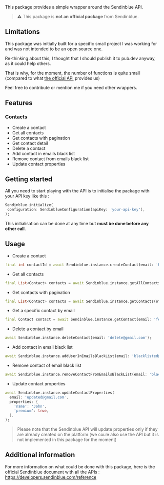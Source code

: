 This package provides a simple wrapper around the Sendinblue API.

> ⚠️ This package is **not an official package** from Sendinblue.

## Limitations

This package was initially built for a specific small project I was working for and was not intended to be an open source one.

Re-thinking about this, I thought that I should publish it to pub.dev anyway,  as it could help others.

That is why, for the moment, the number of functions is quite small (compared to what [the official API](https://developers.sendinblue.com/reference/) provides us)

Feel free to contribute or mention me if you need other wrappers.

## Features

### Contacts

- Create a contact
- Get all contacts
- Get contacts with pagination
- Get contact detail
- Delete a contact
- Add contact in emails black list
- Remove contact from emails black list
- Update contact properties

## Getting started

All you need to start playing with the API is to initialise the package with your API key like this :

```dart
Sendinblue.initialize(  
 configuration: SendinblueConfiguration(apiKey: 'your-api-key'),
);  
```  
This initialisation can be done at any time but **must be done before any other call**.

## Usage

- Create a contact
```dart  
final int contactId = await Sendinblue.instance.createContact(email: 'hello@gmail.com');  
```  
- Get all contacts
```dart  
final List<Contact> contacts = await Sendinblue.instance.getAllContacts();
```  
- Get contacts with pagination
```dart  
final List<Contact> contacts = await Sendinblue.instance.getContacts(offset: 0, limit: 50);
```  
- Get a specific contact by email
```dart  
final Contact contact = await Sendinblue.instance.getContact(email: 'found@gmail.com');
```  
- Delete a contact by email
```dart
await Sendinblue.instance.deleteContact(email: 'delete@gmail.com');
```
- Add contact in email black list
```dart
await Sendinblue.instance.addUserInEmailsBlackList(email: 'blacklisted@gmail.com');
```
-  Remove contact of email black list
```dart
await Sendinblue.instance.removeContactFromEmailsBlackList(email: 'blacklisted@gmail.com');
```
- Update contact properties
```dart
await Sendinblue.instance.updateContactProperties(  
  email: 'updated@gmail.com',  
  properties: {  
    'name': 'John',  
    'premium': true,  
  },  
);
```
> Please note that the Sendinblue API will update properties only if they are already created on the platform (we coule also use the API but it is not implemented in this package for the moment)
>



## Additional information

For more information on what could be done with this package, here is the official Sendinblue document with all the APIs : https://developers.sendinblue.com/reference